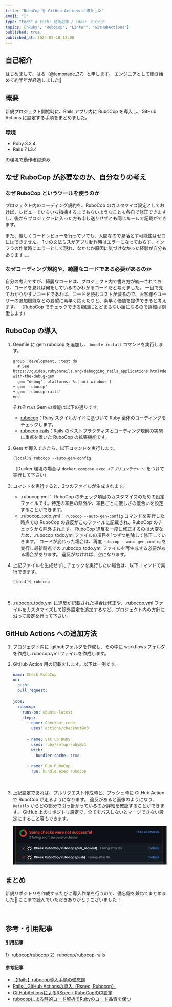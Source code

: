 ```yaml
---
title: "RuboCop を GitHub Actions に導入した"
emoji: "💎"
type: "tech" # tech: 技術記事 / idea: アイデア
topics: ["Ruby", "RuboCop", "Linter", "GitHubActions"]
published: true
published_at: 2024-09-10 12:00
---
```

## 自己紹介
はじめまして、はる（[@lemonade_37](https://twitter.com/lemonade_37)）と申します。
エンジニアとして働き始めて約半年が経過しました🐣


## 概要
新規プロジェクト開始時に、Rails アプリ内に RuboCop を導入し、GitHub Actions に設定する手順をまとめました。

### 環境
- Ruby 3.3.4
- Rails 7.1.3.4

の環境で動作確認済み

## なぜ RuboCop が必要なのか、自分なりの考え
### なぜ RuboCop というツールを使うのか
プロジェクト内のコーディング規約を、RuboCop のカスタマイズ設定としておけば、レビューでいちいち指摘するまでもないようなことも各自で修正できますし、後からプロジェクトに入った方も申し送りせずとも同じルールで記載ができます。

また、厳しくコードレビューを行っていても、人間なので見落とす可能性はゼロにはできません。
1つの文法ミスがアプリ動作時はエラーになっておらず、インフラの作業時にエラーとして現れ、なかなか原因に気づけなかった経験が自分もあります…。

### なぜコーディング規約や、綺麗なコードである必要があるのか
自分の考えですが、綺麗なコードは、プロジェクト内で書き方が統一されており、コードを見れば何をしているのかわかるコードだと考えました。
一目で見てわかりやすいコードであれば、コードを読むコストが減るので、お客様やユーザーの追加機能などの要望に素早く応えたりと、素早く価値を提供できると考えます。
（RuboCop でチェックできる範囲にとどまらない話になるので詳細は割愛します）


## RuboCop の導入
1. Gemfile に gem rubocop を追加し、 `bundle install` コマンドを実行します。
    ```diff_ruby:Gemfile
    group :development, :test do
      # See https://guides.rubyonrails.org/debugging_rails_applications.html#debugging-with-the-debug-gem
      gem "debug", platforms: %i[ mri windows ]
    + gem 'rubocop'
    + gem 'rubocop-rails'
    end
    ```

    それぞれの Gem の機能は以下の通りです。
    - [rubocop](https://github.com/rubocop/rubocop)：Ruby スタイルガイドに基づいて Ruby 全体のコーディングをチェックします。
    - [rubocop-rails](https://github.com/rubocop/rubocop-rails)：Rails のベストプラクティスとコーディング規則の実施に重点を置いた RuboCop の拡張機能です。
    　　
1. Gem が導入できたら、以下コマンドを実行します。
    ```terminal
    (local)$ rubocop --auto-gen-config
    ```
    （Docker 環境の場合は `docker compose exec <アプリコンテナ> 〜` をつけて実行して下さい）
    　　
1. コマンドを実行すると、2つのファイルが生成されます。
    - .rubocop.yml：
    RuboCop のチェック項目のカスタマイズのための設定ファイルです。特定の項目の除外や、項目ごとに厳しさの度合いを設定することができます。
    - .rubocop_todo.yml：
    `rubocop --auto-gen-config` コマンドを実行した時点での RuboCop の違反がこのファイルに記載され、RuboCop のチェックから除外されます。
    RuboCop 違反を一度に修正するのは大変なため、.rubocop_todo.yml ファイルの項目を1つずつ削除して修正していきます。
    コードが変わった場合は、再度 `rubocop --auto-gen-config` を実行し最新時点での .rubocop_todo.yml ファイルを再生成する必要がある場合があります。
    違反がなければ、空になります。
    　　
1. 上記ファイルを生成せずにチェックを実行したい場合は、以下コマンドで実行できます。
    ```terminal
    (local)$ rubocop
    ```
    　　
1. .rubocop_todo.yml に違反が記載された場合は修正や、.rubocop.yml ファイルをカスタマイズして除外設定を追加するなど、プロジェクト内の方針に沿って設定を行って下さい。


## GitHub Actions への追加方法
1. プロジェクト内に .githubフォルダを作成し、その中に workflows フォルダを作成し rubocop.yml ファイルを作成します。
　　
1. GitHub Action 用の記載をします。以下は一例です。
    ```yml:.github/workflows/rubocop.yml
    name: Check RuboCop
    on:
      push:
      pull_request:

    jobs:
      rubocop:
        runs-on: ubuntu-latest
        steps:
          - name: Checkout code
            uses: actions/checkout@v3

          - name: Set up Ruby
            uses: ruby/setup-ruby@v1
            with:
              bundler-cache: true

          - name: Run RuboCop
            run: bundle exec rubocop
    ```
    　　
1. 上記設定であれば、プルリクエスト作成時と、プッシュ時に GitHub Action で RuboCop が走るようになります。
    違反があると画像のようになり、`Details` からどの部分で引っ掛かっているのか詳細を確認することができます。
    GitHub 上のリポジトリ設定で、全てをパスしないとマージできない設定にすること等もできます。

    ![](/images/rubocop-github-actions/image.png)



## まとめ
新規リポジトリを作成するたびに導入作業を行うので、備忘録を兼ねてまとめました💎
ここまで読んでいただきありがとうございました！

　
## 参考・引用記事
#### 引用記事
1）[rubocop/rubocop](https://github.com/rubocop/rubocop)
2）[rubocop/rubocop-rails](https://github.com/rubocop/rubocop-rails)

#### 参考記事
- [【Rails】rubocop導入手順の備忘録](https://qiita.com/kumaryoya/items/e2e12bb503fe56404329)
- [RailsにGitHub Actionsの導入（Rspec, Rubocop）](https://zenn.dev/ryouzi/articles/cd6857c08e60e7)
- [GitHubActionsによるRSpec・RuboCopのCI設定](https://qiita.com/k-sukesakuma/items/f6fc0968113a77e80d0e)
- [rubocopによる静的コード解析でRubyのコード品質を保つ](https://hiroki.jp/rubocop)

